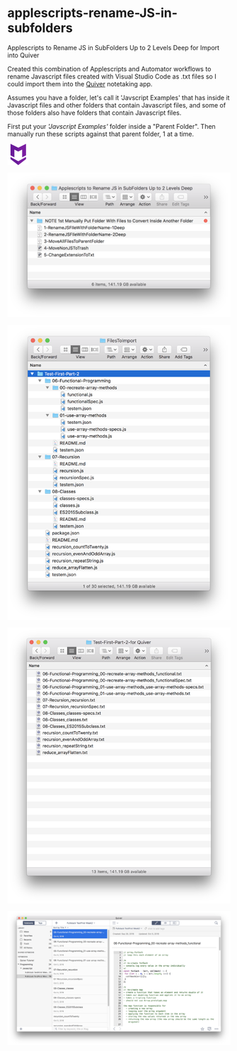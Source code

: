 # applescripts-rename-JS-in-subfolders
Applescripts to Rename JS in SubFolders Up to 2 Levels Deep for Import into Quiver

Created this combination of Applescripts and Automator workflows to rename Javascript files created with Visual Studio Code as .txt files so I could import them into the [Quiver](http://happenapps.com/) notetaking app.

Assumes you have a folder, let's call it 'Javscript Examples' that has inside it Javascript files and other folders that contain Javascript files, and some of those folders also have folders that contain Javascript files.

First put your _'Javscript Examples'_ folder inside a "Parent Folder".  Then manually run these scripts against that parent folder, 1 at a time.

![alt text](https://github.com/adam-p/markdown-here/raw/master/src/common/images/icon48.png "Logo Title Text 1")


![1](https://github.com/asktami/applescripts-rename-JS-in-subfolders/blob/master/Screenshots/0.%20Applescripts.png "1")

![2](https://github.com/asktami/applescripts-rename-JS-in-subfolders/blob/master/Screenshots/1.%20Before%20Scripts.png "2")

![3](https://github.com/asktami/applescripts-rename-JS-in-subfolders/blob/master/Screenshots/2.%20After%20Scripts.png "3")

![4](https://github.com/asktami/applescripts-rename-JS-in-subfolders/blob/master/Screenshots/3.%20Inside%20Quiver.png "4")
